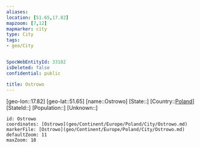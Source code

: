 ```yaml
---
aliases: 
location: [51.65,17.82]
mapzoom: [7,12] 
mapmarker: city 
type: City
tags:
- geo/City


SpocWebEntityId: 33182
isDeleted: false
confidential: public

title: Ostrowo
---
```

[geo-lon::17.82]
[geo-lat::51.65]
[name::Ostrowo]
[State::]
[Country::[Poland](geo/Continent/Europe/Poland.md)]
[StateId::]
[Population::]
[Unknown::]


```leaflet
id: Ostrowo
coordinates: [Ostrowo](geo/Continent/Europe/Poland/City/Ostrowo.md)
markerFile: [Ostrowo](geo/Continent/Europe/Poland/City/Ostrowo.md)
defaultZoom: 11 
maxZoom: 18
```


